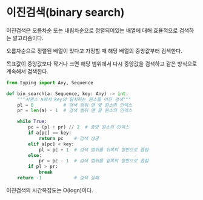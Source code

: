 # 이진검색(binary search)

이진검색은 오름차순 또는 내림차순으로 정렬되어있는 배열에 대해 효율적으로 검색하는 알고리즘이다.

오름차순으로 정렬된 배열이 있다고 가정할 때 해당 배열의 중앙값부터 검색한다.

목표값이 중앙값보다 작거나 크면 해당 범위에서 다시 중앙값을 검색하고 같은 방식으로 계속해서 검색한다.

```python
from typing import Any, Sequence

def bin_search(a: Sequence, key: Any) -> int:
    """시퀀스 a에서 key와 일치하는 원소를 이진 검색"""
    pl = 0           # 검색 범위 맨 앞 원소의 인덱스
    pr = len(a) - 1  # 검색 범위 맨 끝 원소의 인덱스

    while True:
        pc = (pl + pr) // 2  # 중앙 원소의 인덱스
        if a[pc] == key:
            return pc    # 검색 성공
        elif a[pc] < key:
            pl = pc + 1  # 검색 범위를 뒤쪽의 절반으로 좁힘
        else:
            pr = pc - 1  # 검색 범위를 앞쪽의 절반으로 좁힘
        if pl > pr:
            break
    return -1            # 검색 실패
```

이진검색의 시간복잡도는 O(logn)이다.